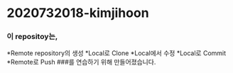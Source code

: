 # 2020732018-kimjihoon

### 이 repositoy는,
*Remote repository의 생성
*Local로 Clone
*Local에서 수정
*Local로 Commit
*Remote로 Push
###를 연습하기 위해 만들어졌습니다.